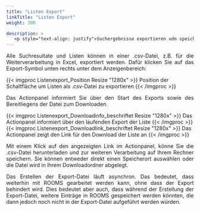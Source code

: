 ```yaml
---
title: "Listen Export"
linkTitle: "Listen Export"
weight: 300

description: >
   <p style="text-align: justify">Suchergebnisse exportieren udn speichern</p>
---
```

<p style="text-align: justify"> Alle Suchresultate und Listen können in einer .csv-Datei, z.B. für die Weiterverarbeitung in Excel, exportiert werden.
Dafür klicken Sie auf das Export-Symbol unten rechts unter dem Anzeigenbereich: </p>

{{< imgproc Listenexport_Position Resize "1280x" >}}
Position der Schaltfläche um Listen als .csv-Datei zu exportieren
{{< /imgproc >}}

<p style="text-align: justify"> Das Actionpanel informiert Sie über den Start des Exports sowie des Bereitliegens der Datei zum Downloaden. </p>

{{< imgproc Listenexport_Downloadinfo_beschriftet Resize "1280x" >}} 
Das Actionpanel informiert über den laufenden Export der Liste 
{{< /imgproc >}}
{{< imgproc Listenexport_Downloadlink_beschriftet Resize "1280x" >}} 
Das Actionpanel zeigt den Link für den Download der Liste an 
{{< /imgproc >}}

<p style="text-align: justify"> Mit einem Klick auf den angezeigten Link im Actionpanel, könne Sie die .csv-Datei herunterladen und zur weiteren Verarbeitung auf Ihrem Rechner speichern. Sie können entweder direkt einen Speicherort auswählen oder die Datei wird in Ihrem Downloadordner abgelegt. </p>

<p style="text-align: justify"> Das Erstellen der Export-Datei läuft asynchron. Das bedeutet, dass weiterhin mit ROOMS gearbeitet werden kann, ohne dass der Export behindert wird. Dies bedeutet aber auch, dass während der Erstellung der Export-Datei, weitere Einträge in ROOMS gespeichert werden könnten, die dann jedoch noch nicht in der Export-Datei aufgeführt werden würden. </p>
